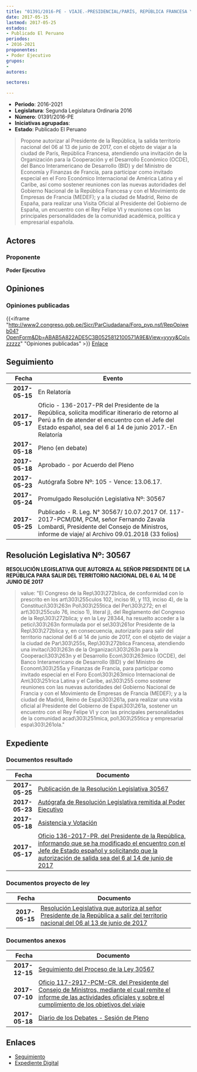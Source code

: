 ```yaml
---
title: "01391/2016-PE - VIAJE.-PRESIDENCIAL/PARÍS, REPÚBLICA FRANCESA Y REINO DE ESPAÑA"
date: 2017-05-15
lastmod: 2017-05-25
estados:
- Publicado El Peruano
periodos:
- 2016-2021
proponentes:
- Poder Ejecutivo
grupos:
- 
autores:

sectores:

---
```

- **Periodo**: 2016-2021
- **Legislatura**: Segunda Legislatura Ordinaria 2016
- **Número**: 01391/2016-PE
- **Iniciativas agrupadas**: 
- **Estado**: Publicado El Peruano

> Propone autorizar al Presidente de la República, la salida territorio nacional del 06 al 13 de junio de 2017, con el objeto de viajar a la ciudad de París, República Francesa, atendiendo una invitación de la Organización para la Cooperación y el Desarrollo Económico (OCDE), del Banco Interamericano de Desarrollo (BID) y del Ministro de Economía y Finanzas de Francia, para participar como invitado especial en el Foro Económico Internacional de América Latina y el Caribe, así como sostener reuniones con las nuevas autoridades del Gobierno Nacional de la República Francesa y con el Movimiento de Empresas de Francia (MEDEF); y a la ciudad de Madrid, Reino de España, para realizar una Visita Oficial al Presidente del Gobierno de España, un encuentro con el Rey Felipe VI y reuniones con las principales personalidades de la comunidad académica, política y empresarial española.


## Actores

### Proponente

**Poder Ejecutivo**

## Opiniones

### Opiniones publicadas

{{<iframe "http://www2.congreso.gob.pe/Sicr/ParCiudadana/Foro_pvp.nsf/RepOpiweb04?OpenForm&Db=ABAB5A822ADE5C3B0525812100571A9E&View=yyyy&Col=zzzzz" "Opiniones publicadas" >}}
[Enlace](http://www2.congreso.gob.pe/Sicr/ParCiudadana/Foro_pvp.nsf/RepOpiweb04?OpenForm&Db=ABAB5A822ADE5C3B0525812100571A9E&View=yyyy&Col=zzzzz)


## Seguimiento

| Fecha | Evento |
|------:|--------|
| **2017-05-15** | En Relatoría |
| **2017-05-17** | Oficio - 136-2017-PR del Presidente de la República, solicita modificar itinerario de retorno al Perú a fin de atender el encuentro con el Jefe del Estado español, sea del 6 al 14 de junio 2017.-En Relatoría |
| **2017-05-18** | Pleno (en debate) |
| **2017-05-18** | Aprobado - por Acuerdo del Pleno |
| **2017-05-23** | Autógrafa Sobre Nº: 105 - Vence: 13.06.17. |
| **2017-05-24** | Promulgado Resolución Legislativa Nº: 30567 |
| **2017-05-25** | Publicado - R. Leg. N° 30567/ 10.07.2017 Of. 117-2017-PCM/DM, PCM, señor Fernando Zavala Lombardi, Presidente del Consejo de Ministros, informe de viaje/ al Archivo 09.01.2018 (33 folios) |

## Resolución Legislativa Nº: 30567

**RESOLUCIÓN LEGISLATIVA QUE AUTORIZA AL SEÑOR PRESIDENTE DE LA REPÚBLICA PARA SALIR DEL TERRITORIO NACIONAL DEL 6 AL 14 DE JUNIO DE 2017**

> value: "El Congreso de la Rep\303\272blica, de conformidad con lo prescrito en los art\303\255culos 102, inciso 9), y 113, inciso 4), de la Constituci\303\263n Pol\303\255tica del Per\303\272; en el art\303\255culo 76, inciso 1), literal j), del Reglamento del Congreso de la Rep\303\272blica; y en la Ley 28344, ha resuelto acceder a la petici\303\263n formulada por el se\303\261or Presidente de la Rep\303\272blica y, en consecuencia, autorizarlo para salir del territorio nacional del 6 al 14 de junio de 2017, con el objeto de viajar a la ciudad de Par\303\255s, Rep\303\272blica Francesa, atendiendo una invitaci\303\263n de la Organizaci\303\263n para la Cooperaci\303\263n y el Desarrollo Econ\303\263mico (OCDE), del Banco Interamericano de Desarrollo (BID) y del Ministro de Econom\303\255a y Finanzas de Francia, para participar como invitado especial en el Foro Econ\303\263mico Internacional de Am\303\251rica Latina y el Caribe, as\303\255 como sostener reuniones con las nuevas autoridades del Gobierno Nacional de Francia y con el Movimiento de Empresas de Francia (MEDEF); y a la ciudad de Madrid, Reino de Espa\303\261a, para realizar una visita oficial al Presidente del Gobierno de Espa\303\261a, sostener un encuentro con el Rey Felipe VI y con las principales personalidades de la comunidad acad\303\251mica, pol\303\255tica y empresarial espa\303\261ola."


## Expediente

### Documentos resultado

| Fecha | Documento |
|------:|-----------|
| **2017-05-25** | [Publicación de la Resolución Legislativa 30567](http://www.leyes.congreso.gob.pe/Documentos/2016_2021/ADLP/Normas_Legales/30567-RLG.pdf) |
| **2017-05-23** | [Autógrafa de Resolución Legislativa remitida al Poder Ejecutivo](http://www.leyes.congreso.gob.pe/Documentos/2016_2021/Autografas/Ley_y_de_Resolucion_Legislativa/AU0139120170523.pdf) |
| **2017-05-18** | [Asistencia y Votación](http://www.leyes.congreso.gob.pe/Documentos/2016_2021/Asistencia_y_Votacion/Proyectos_de_Ley/AV0139120170518.pdf) |
| **2017-05-17** | [Oficio 136-2017-PR, del Presidente de la República, informando que se ha modificado el encuentro con el Jefe de Estado español y solicitando que la autorización de salida sea del 6 al 14 de junio de 2017](http://www.leyes.congreso.gob.pe/Documentos/2016_2021/Oficios/Poder_Ejecutivo/OFICIO-136-2017-PR..pdf) |

### Documentos proyecto de ley

| Fecha | Documento |
|------:|-----------|
| **2017-05-15** | [Resolución Legislativa que autoriza al señor Presidente de la República a salir del territorio nacional del 06 al 13 de junio de 2017](http://www.leyes.congreso.gob.pe/Documentos/2016_2021/Proyectos_de_Ley_y_de_Resoluciones_Legislativas/PL0139120170515.pdf) |

### Documentos anexos

| Fecha | Documento |
|------:|-----------|
| **2017-12-15** | [Seguimiento del Proceso de la Ley 30567](http://www.leyes.congreso.gob.pe/Documentos/2016_2021/Seguimiento_de_Proyectos_de_Ley/01391PL20171215.pdf) |
| **2017-07-10** | [Oficio 117-2917-PCM-CR, del Presidente del Consejo de Ministros, mediante el cual remite el informe de las actividades oficiales y sobre el cumplimiento de los objetivos del viaje](http://www.leyes.congreso.gob.pe/Documentos/2016_2021/Oficios/Poder_Ejecutivo/OFICIO-117-2017-PCM-DM..pdf) |
| **2017-05-18** | [Diario de los Debates - Sesión de Pleno](http://www.leyes.congreso.gob.pe/Documentos/2016_2021/ADLP/Diario_Debates/30567_DD.pdf) |

## Enlaces

- [Seguimiento](http://www2.congreso.gob.pe/Sicr/TraDocEstProc/CLProLey2016.nsf/f7fff46988ca05b1052578e100829cc7/6f7f807032b6bb650525812100565f63?OpenDocument)
- [Expediente Digital](http://www2.congreso.gob.pe/Sicr/TraDocEstProc/Expvirt_2011.nsf/visbusqptramdoc1621/01391?opendocument)

